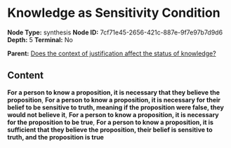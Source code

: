 # Knowledge as Sensitivity Condition

**Node Type:** synthesis
**Node ID:** 7cf71e45-2656-421c-887e-9f7e97b7d9d6
**Depth:** 5
**Terminal:** No

**Parent:** [Does the context of justification affect the status of knowledge?](does-the-context-of-justification-affect-the-status-of-knowledge-antithesis-4ae0589d-c9b2-455a-a48a-570ff242119f.md)

## Content

**For a person to know a proposition, it is necessary that they believe the proposition**, **For a person to know a proposition, it is necessary for their belief to be sensitive to truth, meaning if the proposition were false, they would not believe it**, **For a person to know a proposition, it is necessary for the proposition to be true**, **For a person to know a proposition, it is sufficient that they believe the proposition, their belief is sensitive to truth, and the proposition is true**
